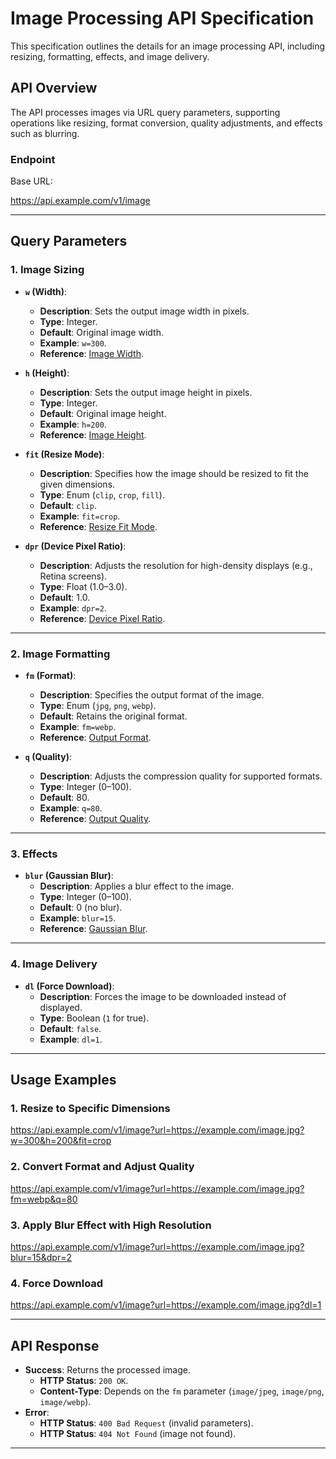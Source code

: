 # Image Processing API Specification

This specification outlines the details for an image processing API, including resizing, formatting, effects, and image delivery.

## API Overview

The API processes images via URL query parameters, supporting operations like resizing, format conversion, quality adjustments, and effects such as blurring.

### Endpoint

Base URL:

https://api.example.com/v1/image

---

## Query Parameters

### 1. **Image Sizing**

- **`w` (Width)**:

  - **Description**: Sets the output image width in pixels.
  - **Type**: Integer.
  - **Default**: Original image width.
  - **Example**: `w=300`.
  - **Reference**: [Image Width](https://docs.imgix.com/en-US/apis/rendering/size/image-width).

- **`h` (Height)**:

  - **Description**: Sets the output image height in pixels.
  - **Type**: Integer.
  - **Default**: Original image height.
  - **Example**: `h=200`.
  - **Reference**: [Image Height](https://docs.imgix.com/en-US/apis/rendering/size/image-height).

- **`fit` (Resize Mode)**:

  - **Description**: Specifies how the image should be resized to fit the given dimensions.
  - **Type**: Enum (`clip`, `crop`, `fill`).
  - **Default**: `clip`.
  - **Example**: `fit=crop`.
  - **Reference**: [Resize Fit Mode](https://docs.imgix.com/en-US/apis/rendering/size/resize-fit-mode).

- **`dpr` (Device Pixel Ratio)**:
  - **Description**: Adjusts the resolution for high-density displays (e.g., Retina screens).
  - **Type**: Float (1.0–3.0).
  - **Default**: 1.0.
  - **Example**: `dpr=2`.
  - **Reference**: [Device Pixel Ratio](https://docs.imgix.com/en-US/apis/rendering/device-pixel-ratio).

---

### 2. **Image Formatting**

- **`fm` (Format)**:

  - **Description**: Specifies the output format of the image.
  - **Type**: Enum (`jpg`, `png`, `webp`).
  - **Default**: Retains the original format.
  - **Example**: `fm=webp`.
  - **Reference**: [Output Format](https://docs.imgix.com/en-US/apis/rendering/format/output-format).

- **`q` (Quality)**:
  - **Description**: Adjusts the compression quality for supported formats.
  - **Type**: Integer (0–100).
  - **Default**: 80.
  - **Example**: `q=80`.
  - **Reference**: [Output Quality](https://docs.imgix.com/en-US/apis/rendering/format/output-quality).

---

### 3. **Effects**

- **`blur` (Gaussian Blur)**:
  - **Description**: Applies a blur effect to the image.
  - **Type**: Integer (0–100).
  - **Default**: 0 (no blur).
  - **Example**: `blur=15`.
  - **Reference**: [Gaussian Blur](https://docs.imgix.com/en-US/apis/rendering/stylize/gaussian-blur).

---

### 4. **Image Delivery**

- **`dl` (Force Download)**:
  - **Description**: Forces the image to be downloaded instead of displayed.
  - **Type**: Boolean (`1` for true).
  - **Default**: `false`.
  - **Example**: `dl=1`.

---

## Usage Examples

### 1. Resize to Specific Dimensions

https://api.example.com/v1/image?url=https://example.com/image.jpg?w=300&h=200&fit=crop

### 2. Convert Format and Adjust Quality

https://api.example.com/v1/image?url=https://example.com/image.jpg?fm=webp&q=80

### 3. Apply Blur Effect with High Resolution

https://api.example.com/v1/image?url=https://example.com/image.jpg?blur=15&dpr=2

### 4. Force Download

https://api.example.com/v1/image?url=https://example.com/image.jpg?dl=1

---

## API Response

- **Success**: Returns the processed image.
  - **HTTP Status**: `200 OK`.
  - **Content-Type**: Depends on the `fm` parameter (`image/jpeg`, `image/png`, `image/webp`).
- **Error**:
  - **HTTP Status**: `400 Bad Request` (invalid parameters).
  - **HTTP Status**: `404 Not Found` (image not found).

---
